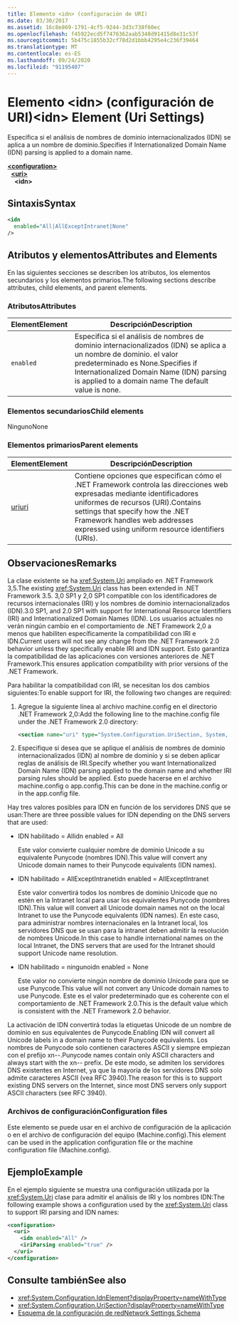 ```yaml
---
title: Elemento <idn> (configuración de URI)
ms.date: 03/30/2017
ms.assetid: 16c8e869-1791-4cf5-9244-3d3c738f60ec
ms.openlocfilehash: f45922ecd5f7476362aab5348d91415d8e31c53f
ms.sourcegitcommit: 5b475c1855b32cf78d2d1bbb4295e4c236f39464
ms.translationtype: MT
ms.contentlocale: es-ES
ms.lasthandoff: 09/24/2020
ms.locfileid: "91195407"
---
```

# <a name="idn-element-uri-settings"></a><span data-ttu-id="1ace8-102">Elemento \<idn> (configuración de URI)</span><span class="sxs-lookup"><span data-stu-id="1ace8-102">\<idn> Element (Uri Settings)</span></span>

<span data-ttu-id="1ace8-103">Especifica si el análisis de nombres de dominio internacionalizados (IDN) se aplica a un nombre de dominio.</span><span class="sxs-lookup"><span data-stu-id="1ace8-103">Specifies if Internationalized Domain Name (IDN) parsing is applied to a domain name.</span></span>
  
[**\<configuration>**](../configuration-element.md)  
&nbsp;&nbsp;[**\<uri>**](uri-element-uri-settings.md)  
&nbsp;&nbsp;&nbsp;&nbsp;**\<idn>**  
  
## <a name="syntax"></a><span data-ttu-id="1ace8-104">Sintaxis</span><span class="sxs-lookup"><span data-stu-id="1ace8-104">Syntax</span></span>  
  
```xml
<idn
  enabled="All|AllExceptIntranet|None"
/>  
```  
  
## <a name="attributes-and-elements"></a><span data-ttu-id="1ace8-105">Atributos y elementos</span><span class="sxs-lookup"><span data-stu-id="1ace8-105">Attributes and Elements</span></span>  

 <span data-ttu-id="1ace8-106">En las siguientes secciones se describen los atributos, los elementos secundarios y los elementos primarios.</span><span class="sxs-lookup"><span data-stu-id="1ace8-106">The following sections describe attributes, child elements, and parent elements.</span></span>  
  
### <a name="attributes"></a><span data-ttu-id="1ace8-107">Atributos</span><span class="sxs-lookup"><span data-stu-id="1ace8-107">Attributes</span></span>  

|<span data-ttu-id="1ace8-108">**Element**</span><span class="sxs-lookup"><span data-stu-id="1ace8-108">**Element**</span></span>|<span data-ttu-id="1ace8-109">**Descripción**</span><span class="sxs-lookup"><span data-stu-id="1ace8-109">**Description**</span></span>|  
|-----------------|---------------------|  
|`enabled`|<span data-ttu-id="1ace8-110">Especifica si el análisis de nombres de dominio internacionalizados (IDN) se aplica a un nombre de dominio. el valor predeterminado es None.</span><span class="sxs-lookup"><span data-stu-id="1ace8-110">Specifies if Internationalized Domain Name (IDN) parsing is applied to a domain name The default value is none.</span></span>|  

### <a name="child-elements"></a><span data-ttu-id="1ace8-111">Elementos secundarios</span><span class="sxs-lookup"><span data-stu-id="1ace8-111">Child elements</span></span>

<span data-ttu-id="1ace8-112">Ninguno</span><span class="sxs-lookup"><span data-stu-id="1ace8-112">None</span></span>
  
### <a name="parent-elements"></a><span data-ttu-id="1ace8-113">Elementos primarios</span><span class="sxs-lookup"><span data-stu-id="1ace8-113">Parent elements</span></span>

|<span data-ttu-id="1ace8-114">**Element**</span><span class="sxs-lookup"><span data-stu-id="1ace8-114">**Element**</span></span>|<span data-ttu-id="1ace8-115">**Descripción**</span><span class="sxs-lookup"><span data-stu-id="1ace8-115">**Description**</span></span>|  
|-----------------|---------------------|  
|[<span data-ttu-id="1ace8-116">uri</span><span class="sxs-lookup"><span data-stu-id="1ace8-116">uri</span></span>](uri-element-uri-settings.md)|<span data-ttu-id="1ace8-117">Contiene opciones que especifican cómo el .NET Framework controla las direcciones web expresadas mediante identificadores uniformes de recursos (URI).</span><span class="sxs-lookup"><span data-stu-id="1ace8-117">Contains settings that specify how the .NET Framework handles web addresses expressed using uniform resource identifiers (URIs).</span></span>|  

## <a name="remarks"></a><span data-ttu-id="1ace8-118">Observaciones</span><span class="sxs-lookup"><span data-stu-id="1ace8-118">Remarks</span></span>

<span data-ttu-id="1ace8-119">La clase existente se ha <xref:System.Uri> ampliado en .NET Framework 3,5.</span><span class="sxs-lookup"><span data-stu-id="1ace8-119">The existing <xref:System.Uri> class has been extended in .NET Framework 3.5.</span></span> <span data-ttu-id="1ace8-120">3,0 SP1 y 2,0 SP1 compatible con los identificadores de recursos internacionales (IRI) y los nombres de dominio internacionalizados (IDN).</span><span class="sxs-lookup"><span data-stu-id="1ace8-120">3.0 SP1, and 2.0 SP1 with support for International Resource Identifiers (IRI) and Internationalized Domain Names (IDN).</span></span> <span data-ttu-id="1ace8-121">Los usuarios actuales no verán ningún cambio en el comportamiento de .NET Framework 2,0 a menos que habiliten específicamente la compatibilidad con IRI e IDN.</span><span class="sxs-lookup"><span data-stu-id="1ace8-121">Current users will not see any change from the .NET Framework 2.0 behavior unless they specifically enable IRI and IDN support.</span></span> <span data-ttu-id="1ace8-122">Esto garantiza la compatibilidad de las aplicaciones con versiones anteriores de .NET Framework.</span><span class="sxs-lookup"><span data-stu-id="1ace8-122">This ensures application compatibility with prior versions of the .NET Framework.</span></span>

<span data-ttu-id="1ace8-123">Para habilitar la compatibilidad con IRI, se necesitan los dos cambios siguientes:</span><span class="sxs-lookup"><span data-stu-id="1ace8-123">To enable support for IRI, the following two changes are required:</span></span>

1. <span data-ttu-id="1ace8-124">Agregue la siguiente línea al archivo machine.config en el directorio .NET Framework 2,0:</span><span class="sxs-lookup"><span data-stu-id="1ace8-124">Add the following line to the machine.config file under the .NET Framework 2.0 directory:</span></span>
  
    ```xml  
    <section name="uri" type="System.Configuration.UriSection, System, Version=2.0.0.0, Culture=neutral, PublicKeyToken=b77a5c561934e089" />  
    ```  
  
2. <span data-ttu-id="1ace8-125">Especifique si desea que se aplique el análisis de nombres de dominio internacionalizados (IDN) al nombre de dominio y si se deben aplicar reglas de análisis de IRI.</span><span class="sxs-lookup"><span data-stu-id="1ace8-125">Specify whether you want Internationalized Domain Name (IDN) parsing applied to the domain name and whether IRI parsing rules should be applied.</span></span> <span data-ttu-id="1ace8-126">Esto puede hacerse en el archivo machine.config o app.config.</span><span class="sxs-lookup"><span data-stu-id="1ace8-126">This can be done in the machine.config or in the app.config file.</span></span>

 <span data-ttu-id="1ace8-127">Hay tres valores posibles para IDN en función de los servidores DNS que se usan:</span><span class="sxs-lookup"><span data-stu-id="1ace8-127">There are three possible values for IDN depending on the DNS servers that are used:</span></span>

- <span data-ttu-id="1ace8-128">IDN habilitado = All</span><span class="sxs-lookup"><span data-stu-id="1ace8-128">idn enabled = All</span></span>  

     <span data-ttu-id="1ace8-129">Este valor convierte cualquier nombre de dominio Unicode a su equivalente Punycode (nombres IDN).</span><span class="sxs-lookup"><span data-stu-id="1ace8-129">This value will convert any Unicode domain names to their Punycode equivalents (IDN names).</span></span>

- <span data-ttu-id="1ace8-130">IDN habilitado = AllExceptIntranet</span><span class="sxs-lookup"><span data-stu-id="1ace8-130">idn enabled = AllExceptIntranet</span></span>

     <span data-ttu-id="1ace8-131">Este valor convertirá todos los nombres de dominio Unicode que no estén en la Intranet local para usar los equivalentes Punycode (nombres IDN).</span><span class="sxs-lookup"><span data-stu-id="1ace8-131">This value will convert all Unicode domain names not on the local Intranet to use the Punycode equivalents (IDN names).</span></span> <span data-ttu-id="1ace8-132">En este caso, para administrar nombres internacionales en la Intranet local, los servidores DNS que se usan para la intranet deben admitir la resolución de nombres Unicode.</span><span class="sxs-lookup"><span data-stu-id="1ace8-132">In this case to handle international names on the local Intranet, the DNS servers that are used for the Intranet should support Unicode name resolution.</span></span>

- <span data-ttu-id="1ace8-133">IDN habilitado = ninguno</span><span class="sxs-lookup"><span data-stu-id="1ace8-133">idn enabled = None</span></span>

     <span data-ttu-id="1ace8-134">Este valor no convierte ningún nombre de dominio Unicode para que se use Punycode.</span><span class="sxs-lookup"><span data-stu-id="1ace8-134">This value will not convert any Unicode domain names to use Punycode.</span></span> <span data-ttu-id="1ace8-135">Este es el valor predeterminado que es coherente con el comportamiento de .NET Framework 2.0.</span><span class="sxs-lookup"><span data-stu-id="1ace8-135">This is the default value which is consistent with the .NET Framework 2.0 behavior.</span></span>

 <span data-ttu-id="1ace8-136">La activación de IDN convertirá todas la etiquetas Unicode de un nombre de dominio en sus equivalentes de Punycode.</span><span class="sxs-lookup"><span data-stu-id="1ace8-136">Enabling IDN will convert all Unicode labels in a domain name to their Punycode equivalents.</span></span> <span data-ttu-id="1ace8-137">Los nombres de Punycode solo contienen caracteres ASCII y siempre empiezan con el prefijo xn--.</span><span class="sxs-lookup"><span data-stu-id="1ace8-137">Punycode names contain only ASCII characters and always start with the xn-- prefix.</span></span> <span data-ttu-id="1ace8-138">De este modo, se admiten los servidores DNS existentes en Internet, ya que la mayoría de los servidores DNS solo admite caracteres ASCII (vea RFC 3940).</span><span class="sxs-lookup"><span data-stu-id="1ace8-138">The reason for this is to support existing DNS servers on the Internet, since most DNS servers only support ASCII characters (see RFC 3940).</span></span>

### <a name="configuration-files"></a><span data-ttu-id="1ace8-139">Archivos de configuración</span><span class="sxs-lookup"><span data-stu-id="1ace8-139">Configuration files</span></span>

<span data-ttu-id="1ace8-140">Este elemento se puede usar en el archivo de configuración de la aplicación o en el archivo de configuración del equipo (Machine.config).</span><span class="sxs-lookup"><span data-stu-id="1ace8-140">This element can be used in the application configuration file or the machine configuration file (Machine.config).</span></span>

## <a name="example"></a><span data-ttu-id="1ace8-141">Ejemplo</span><span class="sxs-lookup"><span data-stu-id="1ace8-141">Example</span></span>

<span data-ttu-id="1ace8-142">En el ejemplo siguiente se muestra una configuración utilizada por la <xref:System.Uri> clase para admitir el análisis de IRI y los nombres IDN:</span><span class="sxs-lookup"><span data-stu-id="1ace8-142">The following example shows a configuration used by the <xref:System.Uri> class to support IRI parsing and IDN names:</span></span>

```xml
<configuration>
  <uri>
    <idn enabled="All" />
    <iriParsing enabled="true" />
  </uri>
</configuration>
```

## <a name="see-also"></a><span data-ttu-id="1ace8-143">Consulte también</span><span class="sxs-lookup"><span data-stu-id="1ace8-143">See also</span></span>

- <xref:System.Configuration.IdnElement?displayProperty=nameWithType>
- <xref:System.Configuration.UriSection?displayProperty=nameWithType>
- [<span data-ttu-id="1ace8-144">Esquema de la configuración de red</span><span class="sxs-lookup"><span data-stu-id="1ace8-144">Network Settings Schema</span></span>](index.md)
